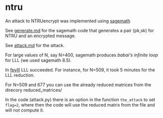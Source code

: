 # ntru
An attack to NTRUencrypt was implemented using [sagemath](https://www.sagemath.org/)

See [generate.md](./generate.md) for the sagemath code that generates a pair (pk,sk) for NTRU and an encrypted message.

See [attack.md](./attack.md) for the attack.

For large values of N, say N>400, sagemath produces _babai's infinite loop_ for LLL (we used sagemath 8.5).

In [fpylll](https://github.com/fplll/fpylll) LLL succeeded. For instance, for N=509, it took 5 minutes for the LLL reduction.

For N=509 and 677 you can use the already reduced matrices from the direcory reduced_matrices/

In the code (attack.py) there is an option in the function ```the_attack``` to set ```flag=2```, where then the code will use the reduced matrix from the file and will not compute it.
